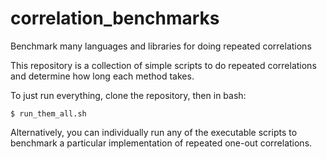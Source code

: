 # correlation_benchmarks
Benchmark many languages and libraries for doing repeated correlations

This repository is a collection of simple scripts to do repeated correlations and determine how long each method takes.

To just run everything, clone the repository, then in bash:

    $ run_them_all.sh
    
Alternatively, you can individually run any of the executable scripts to benchmark a particular implementation of repeated one-out correlations.

